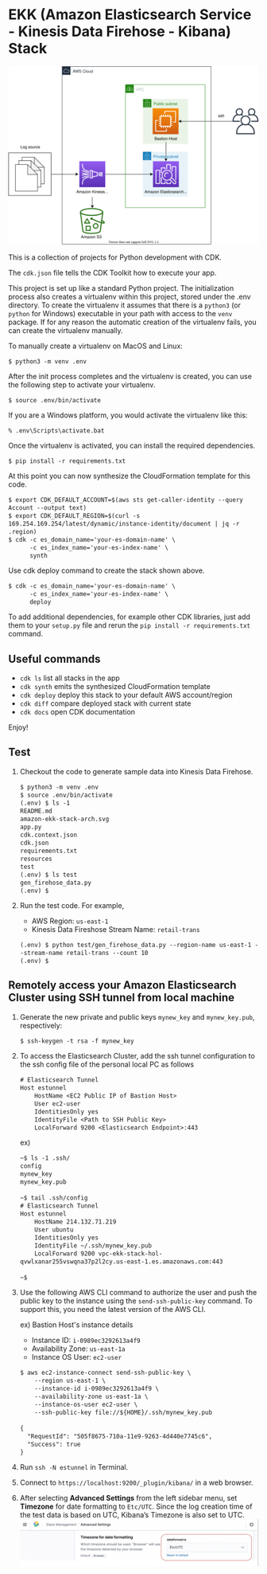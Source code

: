 # EKK (Amazon Elasticsearch Service - Kinesis Data Firehose - Kibana) Stack

![amazon-ekk-stack-arch](./amazon-ekk-stack-arch.svg)

This is a collection of projects for Python development with CDK.

The `cdk.json` file tells the CDK Toolkit how to execute your app.

This project is set up like a standard Python project.  The initialization
process also creates a virtualenv within this project, stored under the .env
directory.  To create the virtualenv it assumes that there is a `python3`
(or `python` for Windows) executable in your path with access to the `venv`
package. If for any reason the automatic creation of the virtualenv fails,
you can create the virtualenv manually.

To manually create a virtualenv on MacOS and Linux:

```
$ python3 -m venv .env
```

After the init process completes and the virtualenv is created, you can use the following
step to activate your virtualenv.

```
$ source .env/bin/activate
```

If you are a Windows platform, you would activate the virtualenv like this:

```
% .env\Scripts\activate.bat
```

Once the virtualenv is activated, you can install the required dependencies.

```
$ pip install -r requirements.txt
```

At this point you can now synthesize the CloudFormation template for this code.

```
$ export CDK_DEFAULT_ACCOUNT=$(aws sts get-caller-identity --query Account --output text)
$ export CDK_DEFAULT_REGION=$(curl -s 169.254.169.254/latest/dynamic/instance-identity/document | jq -r .region)
$ cdk -c es_domain_name='your-es-domain-name' \
      -c es_index_name='your-es-index-name' \
      synth
```

Use cdk deploy command to create the stack shown above.

```
$ cdk -c es_domain_name='your-es-domain-name' \
      -c es_index_name='your-es-index-name' \
      deploy
```

To add additional dependencies, for example other CDK libraries, just add
them to your `setup.py` file and rerun the `pip install -r requirements.txt`
command.

## Useful commands

 * `cdk ls`          list all stacks in the app
 * `cdk synth`       emits the synthesized CloudFormation template
 * `cdk deploy`      deploy this stack to your default AWS account/region
 * `cdk diff`        compare deployed stack with current state
 * `cdk docs`        open CDK documentation

Enjoy!

## Test
1. Checkout the code to generate sample data into Kinesis Data Firehose.

    ```
    $ python3 -m venv .env
    $ source .env/bin/activate
    (.env) $ ls -1
    README.md
    amazon-ekk-stack-arch.svg
    app.py
    cdk.context.json
    cdk.json
    requirements.txt
    resources
    test
    (.env) $ ls test
    gen_firehose_data.py
    (.env) $
    ```

2. Run the test code. For example,
   - AWS Region: `us-east-1`
   - Kinesis Data Fireshose Stream Name: `retail-trans`

    ```
    (.env) $ python test/gen_firehose_data.py --region-name us-east-1 --stream-name retail-trans --count 10
    (.env) $
    ```

## Remotely access your Amazon Elasticsearch Cluster using SSH tunnel from local machine
1. Generate the new private and public keys `mynew_key` and `mynew_key.pub`, respectively:
   
   ```
   $ ssh-keygen -t rsa -f mynew_key
   ```

2. To access the Elasticsearch Cluster, add the ssh tunnel configuration to the ssh config file of the personal local PC as follows
   
    ```
    # Elasticsearch Tunnel
    Host estunnel
        HostName <EC2 Public IP of Bastion Host>
        User ec2-user
        IdentitiesOnly yes
        IdentityFile <Path to SSH Public Key>
        LocalForward 9200 <Elasticsearch Endpoint>:443
    ```

    ex)

    ```
    ~$ ls -1 .ssh/
    config
    mynew_key
    mynew_key.pub

    ~$ tail .ssh/config
    # Elasticsearch Tunnel
    Host estunnel
        HostName 214.132.71.219
        User ubuntu
        IdentitiesOnly yes
        IdentityFile ~/.ssh/mynew_key.pub
        LocalForward 9200 vpc-ekk-stack-hol-qvwlxanar255vswqna37p2l2cy.us-east-1.es.amazonaws.com:443
    
    ~$
    ```

3. Use the following AWS CLI command to authorize the user and push the public key to the instance using the `send-ssh-public-key` command. To support this, you need the latest version of the AWS CLI.
  
   ex) Bastion Host's instance details
   - Instance ID: `i-0989ec3292613a4f9`
   - Availability Zone: `us-east-1a`
   - Instance OS User: `ec2-user`
 
   ```
   $ aws ec2-instance-connect send-ssh-public-key \
       --region us-east-1 \
       --instance-id i-0989ec3292613a4f9 \
       --availability-zone us-east-1a \
       --instance-os-user ec2-user \
       --ssh-public-key file://${HOME}/.ssh/mynew_key.pub

   {
     "RequestId": "505f8675-710a-11e9-9263-4d440e7745c6", 
     "Success": true
   } 
   ```

4. Run `ssh -N estunnel` in Terminal.
5. Connect to `https://localhost:9200/_plugin/kibana/` in a web browser.
6. After selecting **Advanced Settings** from the left sidebar menu, set **Timezone** for date formatting to `Etc/UTC`.
   Since the log creation time of the test data is based on UTC, Kibana’s Timezone is also set to UTC.
   ![kibana-management-advanced-setting](./resources/kibana-management-advanced-setting.png)
